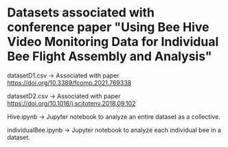 # Datasets associated with conference paper "Using Bee Hive Video Monitoring Data for Individual Bee Flight Assembly and Analysis"

datasetD1.csv -> Associated with paper https://doi.org/10.3389/fcomp.2021.769338

datasetD2.csv -> Associated with paper https://doi.org/10.1016/j.scitotenv.2018.09.102

Hive.ipynb -> Jupyter notebook to analyze an entire dataset as a collective.

individualBee.ipynb -> Jupyter notebook to analyze each individual bee in a dataset.
